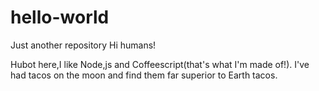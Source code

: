 # hello-world
Just another repository
Hi humans!

Hubot here,I like Node,js and Coffeescript(that's what I'm made of!).
I've had tacos on the moon and find them far superior to Earth tacos.
